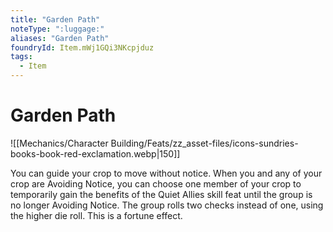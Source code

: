 ```yaml
---
title: "Garden Path"
noteType: ":luggage:"
aliases: "Garden Path"
foundryId: Item.mWj1GQi3NKcpjduz
tags:
  - Item
---
```


# Garden Path
![[Mechanics/Character Building/Feats/zz_asset-files/icons-sundries-books-book-red-exclamation.webp|150]]

You can guide your crop to move without notice. When you and any of your crop are Avoiding Notice, you can choose one member of your crop to temporarily gain the benefits of the Quiet Allies skill feat until the group is no longer Avoiding Notice. The group rolls two checks instead of one, using the higher die roll. This is a fortune effect.
